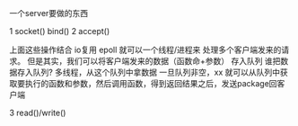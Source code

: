 ﻿一个server要做的东西

1 socket() bind()
2 accept()

上面这些操作结合 io复用 epoll
就可以一个线程/进程来 处理多个客户端发来的请求。
但是其实，我们可以将客户端发来的数据（函数命+参数）
存入队列   谁把数据存入队列? 多线程，从这个队列中拿数据
一旦队列非空，xx 就可以从队列中获取要执行的函数和参数，然后调用函数，得到返回结果之后，发送package回客户端

3 read()/write()